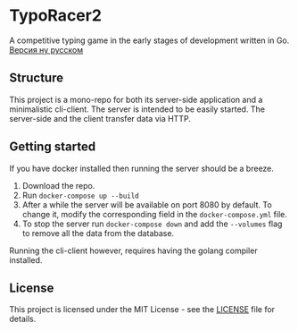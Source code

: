 # TypoRacer2

A competitive typing game in the early stages of development written in Go.
[Версия ну русском](./docs/README-RU.md)

## Structure

This project is a mono-repo for both its server-side application and a minimalistic cli-client. The server is intended to be easily started.
The server-side and the client transfer data via HTTP.

## Getting started

If you have docker installed then running the server should be a breeze.

1. Download the repo.
2. Run `docker-compose up --build`
3. After a while the server will be available on port 8080 by default. To change it, modify the corresponding field in the `docker-compose.yml` file.
4. To stop the server run `docker-compose down` and add the `--volumes` flag to remove all the data from the database.

Running the cli-client however, requires having the golang compiler installed.

## License

This project is licensed under the MIT License - see the [LICENSE](LICENSE) file for details.
